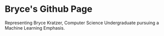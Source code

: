 # Bryce's Github Page

Representing Bryce Kratzer, Computer Science Undergraduate pursuing a Machine Learning Emphasis.
